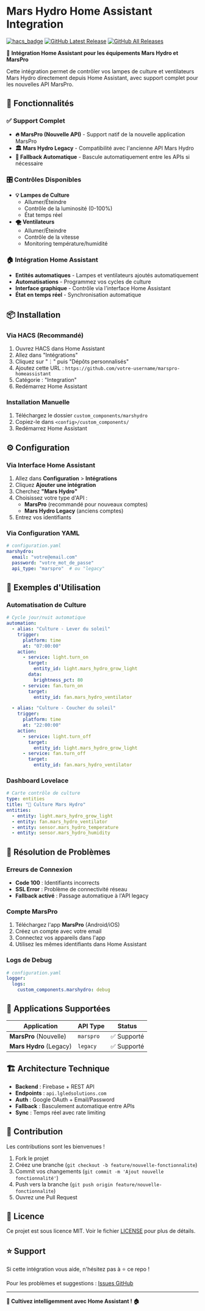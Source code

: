 # Mars Hydro Home Assistant Integration

[![hacs_badge](https://img.shields.io/badge/HACS-Custom-orange.svg)](https://github.com/custom-components/hacs)
[![GitHub Latest Release](https://img.shields.io/github/release/votre-username/marspro-homeassistant.svg)](https://github.com/votre-username/marspro-homeassistant/releases)
[![GitHub All Releases](https://img.shields.io/github/downloads/votre-username/marspro-homeassistant/total.svg)](https://github.com/votre-username/marspro-homeassistant/releases)

🌱 **Intégration Home Assistant pour les équipements Mars Hydro et MarsPro**

Cette intégration permet de contrôler vos lampes de culture et ventilateurs Mars Hydro directement depuis Home Assistant, avec support complet pour les nouvelles API MarsPro.

## 🚀 Fonctionnalités

### ✅ Support Complet
- **🔥 MarsPro (Nouvelle API)** - Support natif de la nouvelle application MarsPro
- **🏛️ Mars Hydro Legacy** - Compatibilité avec l'ancienne API Mars Hydro
- **🔄 Fallback Automatique** - Bascule automatiquement entre les APIs si nécessaire

### 🎛️ Contrôles Disponibles
- **💡 Lampes de Culture**
  - Allumer/Éteindre
  - Contrôle de la luminosité (0-100%)
  - État temps réel
- **🌪️ Ventilateurs**
  - Allumer/Éteindre  
  - Contrôle de la vitesse
  - Monitoring température/humidité

### 🏠 Intégration Home Assistant
- **Entités automatiques** - Lampes et ventilateurs ajoutés automatiquement
- **Automatisations** - Programmez vos cycles de culture
- **Interface graphique** - Contrôle via l'interface Home Assistant
- **État en temps réel** - Synchronisation automatique

## 📦 Installation

### Via HACS (Recommandé)
1. Ouvrez HACS dans Home Assistant
2. Allez dans "Intégrations"
3. Cliquez sur "⋮" puis "Dépôts personnalisés"
4. Ajoutez cette URL : `https://github.com/votre-username/marspro-homeassistant`
5. Catégorie : "Integration"
6. Redémarrez Home Assistant

### Installation Manuelle
1. Téléchargez le dossier `custom_components/marshydro`
2. Copiez-le dans `<config>/custom_components/`
3. Redémarrez Home Assistant

## ⚙️ Configuration

### Via Interface Home Assistant
1. Allez dans **Configuration** > **Intégrations**
2. Cliquez **Ajouter une intégration**
3. Cherchez **"Mars Hydro"**
4. Choisissez votre type d'API :
   - **MarsPro** (recommandé pour nouveaux comptes)
   - **Mars Hydro Legacy** (anciens comptes)
5. Entrez vos identifiants

### Via Configuration YAML
```yaml
# configuration.yaml
marshydro:
  email: "votre@email.com"
  password: "votre_mot_de_passe"
  api_type: "marspro"  # ou "legacy"
```

## 🎯 Exemples d'Utilisation

### Automatisation de Culture
```yaml
# Cycle jour/nuit automatique
automation:
  - alias: "Culture - Lever du soleil"
    trigger:
      platform: time
      at: "07:00:00"
    action:
      - service: light.turn_on
        target:
          entity_id: light.mars_hydro_grow_light
        data:
          brightness_pct: 80
      - service: fan.turn_on
        target:
          entity_id: fan.mars_hydro_ventilator

  - alias: "Culture - Coucher du soleil"
    trigger:
      platform: time
      at: "22:00:00"
    action:
      - service: light.turn_off
        target:
          entity_id: light.mars_hydro_grow_light
      - service: fan.turn_off
        target:
          entity_id: fan.mars_hydro_ventilator
```

### Dashboard Lovelace
```yaml
# Carte contrôle de culture
type: entities
title: "🌱 Culture Mars Hydro"
entities:
  - entity: light.mars_hydro_grow_light
  - entity: fan.mars_hydro_ventilator
  - entity: sensor.mars_hydro_temperature
  - entity: sensor.mars_hydro_humidity
```

## 🔧 Résolution de Problèmes

### Erreurs de Connexion
- **Code 100** : Identifiants incorrects
- **SSL Error** : Problème de connectivité réseau
- **Fallback activé** : Passage automatique à l'API legacy

### Compte MarsPro
1. Téléchargez l'app **MarsPro** (Android/iOS)
2. Créez un compte avec votre email
3. Connectez vos appareils dans l'app
4. Utilisez les mêmes identifiants dans Home Assistant

### Logs de Debug
```yaml
# configuration.yaml
logger:
  logs:
    custom_components.marshydro: debug
```

## 📱 Applications Supportées

| Application | API Type | Status |
|-------------|----------|--------|
| **MarsPro** (Nouvelle) | `marspro` | ✅ Supporté |
| **Mars Hydro** (Legacy) | `legacy` | ✅ Supporté |

## 🏗️ Architecture Technique

- **Backend** : Firebase + REST API
- **Endpoints** : `api.lgledsolutions.com`
- **Auth** : Google OAuth + Email/Password
- **Fallback** : Basculement automatique entre APIs
- **Sync** : Temps réel avec rate limiting

## 🤝 Contribution

Les contributions sont les bienvenues ! 

1. Fork le projet
2. Créez une branche (`git checkout -b feature/nouvelle-fonctionnalite`)
3. Commit vos changements (`git commit -m 'Ajout nouvelle fonctionnalité'`)
4. Push vers la branche (`git push origin feature/nouvelle-fonctionnalite`)
5. Ouvrez une Pull Request

## 📄 Licence

Ce projet est sous licence MIT. Voir le fichier [LICENSE](LICENSE) pour plus de détails.

## ⭐ Support

Si cette intégration vous aide, n'hésitez pas à ⭐ ce repo !

Pour les problèmes et suggestions : [Issues GitHub](https://github.com/votre-username/marspro-homeassistant/issues)

---

**🌱 Cultivez intelligemment avec Home Assistant ! 🏠**
